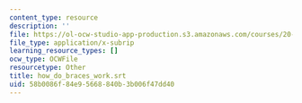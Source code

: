```yaml
---
content_type: resource
description: ''
file: https://ol-ocw-studio-app-production.s3.amazonaws.com/courses/20-219-becoming-the-next-bill-nye-writing-and-hosting-the-educational-show-january-iap-2015/58b0086f84e95668840b3b006f47dd40_how_do_braces_work.vtt
file_type: application/x-subrip
learning_resource_types: []
ocw_type: OCWFile
resourcetype: Other
title: how_do_braces_work.srt
uid: 58b0086f-84e9-5668-840b-3b006f47dd40
---
```

